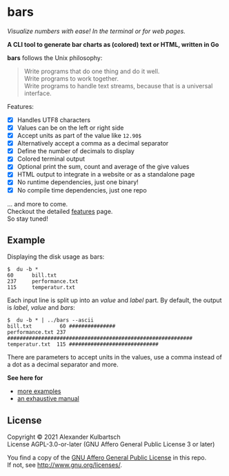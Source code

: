 # bars

_Visualize numbers with ease! In the terminal or for web pages._

**A CLI tool to generate bar charts as (colored) text or HTML, written in Go**

**bars** follows the Unix philosophy:
> Write programs that do one thing and do it well.  
> Write programs to work together.  
> Write programs to handle text streams, because that is a universal interface.

Features: 

* [X] Handles UTF8 characters
* [X] Values can be on the left or right side
* [X] Accept units as part of the value like ``12.90$``
* [X] Alternatively accept a comma as a decimal separator
* [X] Define the number of decimals to display 
* [X] Colored terminal output
* [X] Optional print the sum, count and average of the give values
* [X] HTML output to integrate in a website or as a standalone page
* [X] No runtime dependencies, just one binary!
* [X] No compile time dependencies, just one repo

... and more to come.\
Checkout the detailed [features](features.md) page.\
So stay tuned!

## Example 

Displaying the disk usage as bars:

    $  du -b *
    60      bill.txt
    237     performance.txt
    115     temperatur.txt

Each input line is split up into an _value_ and _label_ part. 
By default, the output is _label_, _value_ and _bars_:

    $  du -b * | ../bars --ascii
    bill.txt         60 ###############
    performance.txt 237 ############################################################
    temperatur.txt  115 #############################

There are parameters to accept units in the values, 
use a comma instead of a dot as a decimal separator 
and more. 

**See here for**
* [more examples](examples/example.md)
* [an exhaustive manual](manual.md)

## License

Copyright © 2021 Alexander Kulbartsch   
License AGPL-3.0-or-later (GNU Affero General Public License 3 or later)

You find a copy of the [GNU Affero General Public License](LICENSE) in this repo.  
If not, see <http://www.gnu.org/licenses/>.